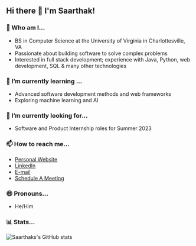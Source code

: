 ## Hi there 👋 I'm Saarthak!

### 🔭 Who am I...
- BS in Computer Science at the University of Virginia in Charlottesville, VA
- Passionate about building software to solve complex problems
- Interested in full stack development; experience with Java, Python, web development, SQL & many other technologies

### 🌱 I’m currently learning ...
- Advanced software development methods and web frameworks
- Exploring machine learning and AI

### 👀 I’m currently looking for...
- Software and Product Internship roles for Summer 2023

### 📫 How to reach me...
- [Personal Website](https://saarthak2002.github.io/personal-website/)
- [LinkedIn](https://www.linkedin.com/in/saarthak-gupta/)
- [E-mail](mailto:saarthakvir@gmail.com)
- [Schedule A Meeting](https://calendly.com/saarthakgupta/30min)

### 😄 Pronouns...
- He/Him

### 📊 Stats...
![Saarthaks's GitHub stats](https://github-readme-stats.vercel.app/api?username=saarthak2002&show_icons=true&count_private=true&hide=stars,issues&include_all_commits=true&theme=dark&line_height=30)
